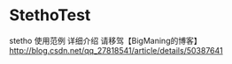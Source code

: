 # StethoTest
stetho 使用范例
详细介绍 请移驾【BigManing的博客】 http://blog.csdn.net/qq_27818541/article/details/50387641
